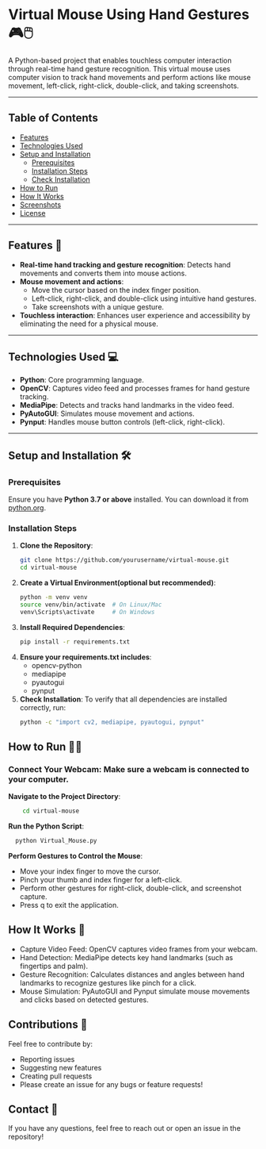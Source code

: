 # Virtual Mouse Using Hand Gestures 🎮🖱️

A Python-based project that enables touchless computer interaction through real-time hand gesture recognition. This virtual mouse uses computer vision to track hand movements and perform actions like mouse movement, left-click, right-click, double-click, and taking screenshots.

---

## Table of Contents
- [Features](#features)
- [Technologies Used](#technologies-used)
- [Setup and Installation](#setup-and-installation)
  - [Prerequisites](#prerequisites)
  - [Installation Steps](#installation-steps)
  - [Check Installation](#check-installation)
- [How to Run](#how-to-run)
- [How It Works](#how-it-works)
- [Screenshots](#screenshots)
- [License](#license)

---

## Features 🚀
- **Real-time hand tracking and gesture recognition**: Detects hand movements and converts them into mouse actions.
- **Mouse movement and actions**:
  - Move the cursor based on the index finger position.
  - Left-click, right-click, and double-click using intuitive hand gestures.
  - Take screenshots with a unique gesture.
- **Touchless interaction**: Enhances user experience and accessibility by eliminating the need for a physical mouse.

---

## Technologies Used 💻
- **Python**: Core programming language.
- **OpenCV**: Captures video feed and processes frames for hand gesture tracking.
- **MediaPipe**: Detects and tracks hand landmarks in the video feed.
- **PyAutoGUI**: Simulates mouse movement and actions.
- **Pynput**: Handles mouse button controls (left-click, right-click).

---

## Setup and Installation 🛠️

### Prerequisites
Ensure you have **Python 3.7 or above** installed. You can download it from [python.org](https://www.python.org/).

### Installation Steps
1. **Clone the Repository**:
   ```bash
   git clone https://github.com/yourusername/virtual-mouse.git  
   cd virtual-mouse
2. **Create a Virtual Environment(optional but recommended)**:
   ```bash
   python -m venv venv
   source venv/bin/activate  # On Linux/Mac
   venv\Scripts\activate     # On Windows
3. **Install Required Dependencies**:
   ```bash
   pip install -r requirements.txt
4. **Ensure your requirements.txt includes**:
   - opencv-python
   - mediapipe
   - pyautogui
   - pynput
5. **Check Installation**:
   To verify that all dependencies are installed correctly, run:
   ```bash
   python -c "import cv2, mediapipe, pyautogui, pynput"

   
## How to Run 🏃‍♂️
### Connect Your Webcam: Make sure a webcam is connected to your computer.

**Navigate to the Project Directory**:
```bash
    cd virtual-mouse
```
**Run the Python Script**:

```bash
  python Virtual_Mouse.py
```
**Perform Gestures to Control the Mouse**:

  - Move your index finger to move the cursor.
  - Pinch your thumb and index finger for a left-click.
  - Perform other gestures for right-click, double-click, and screenshot capture.
  - Press q to exit the application.

## How It Works 🤖
  - Capture Video Feed: OpenCV captures video frames from your webcam.
  - Hand Detection: MediaPipe detects key hand landmarks (such as fingertips and palm).
  - Gesture Recognition: Calculates distances and angles between hand landmarks to recognize gestures like pinch for a click.
  - Mouse Simulation: PyAutoGUI and Pynput simulate mouse movements and clicks based on detected gestures.

## Contributions 🤝
Feel free to contribute by:

 - Reporting issues
 - Suggesting new features
 - Creating pull requests
 - Please create an issue for any bugs or feature requests!

## Contact 📨
If you have any questions, feel free to reach out or open an issue in the repository!
